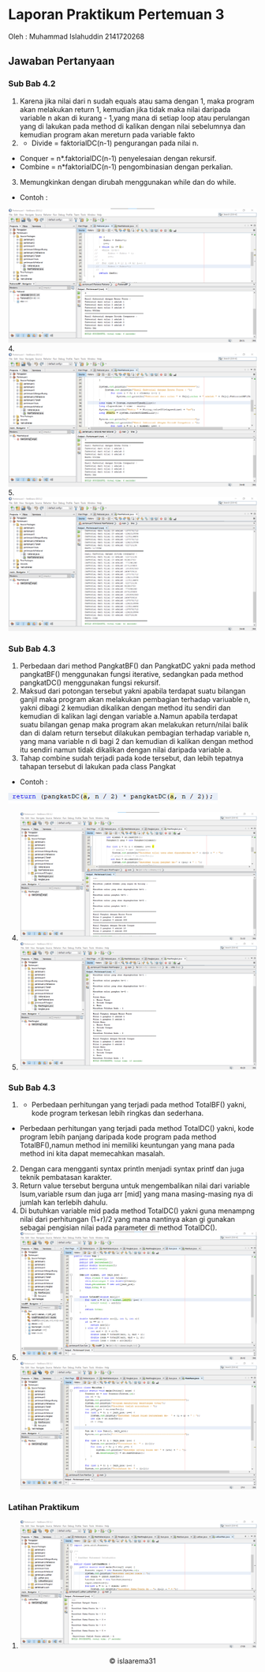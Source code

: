 # Laporan Praktikum Pertemuan 3
Oleh : Muhammad Islahuddin 2141720268

## Jawaban Pertanyaan

### Sub Bab 4.2
1. Karena jika nilai dari n sudah equals atau sama dengan 1, maka program akan 
melakukan return 1, kemudian jika tidak maka nilai daripada variable n akan di kurang -
1,yang mana di setiap loop atau perulangan yang di lakukan pada method di kalikan 
dengan nilai sebelumnya dan kemudian program akan mereturn pada variable fakto 
2.  - Divide = faktorialDC(n-1) pengurangan pada nilai n.
- Conquer = n*.faktorialDC(n-1) penyelesaian dengan rekursif. 
- Combine = n*faktorialDC(n-1) pengombinasian dengan perkalian.
3. Memungkinkan dengan dirubah menggunakan while dan do while.
- Contoh :
<img src = "whiledo.png">
4. <img src = "waktu.png">
5. <img src = "angka.png">

### Sub Bab 4.3
1. Perbedaan dari method PangkatBF() dan PangkatDC yakni pada method pangkatBF() menggunakan fungsi iterative, sedangkan pada method pangkatDC() menggunakan fungsi rekursif.
2. Maksud dari potongan tersebut yakni apabila terdapat suatu bilangan ganjil maka program akan melakukan pembagian terhadap variuable n, yakni dibagi 2 kemudian dikalikan dengan method itu sendiri dan kemudian di kalikan lagi dengan variable a.Namun apabila terdapat suatu bilangan genap maka program akan melakukan return/nilai balik dan di dalam return tersebut dilakukan pembagian terhadap variable n, yang mana variable n di bagi 2 dan kemudian di kalikan dengan method itu sendiri namun tidak dikalikan dengan nilai daripada variable a.
3. Tahap combine sudah terjadi pada kode tersebut, dan lebih tepatnya tahapan tersebut di lakukan pada class Pangkat
- Contoh :
<img src = "pangkat.png">

4. <img src = "modifikasi.png">

5. <img src = "menu.png">

### Sub Bab 4.3
1. - Perbedaan perhitungan yang terjadi pada method TotalBF() yakni, kode program terkesan lebih ringkas dan sederhana.
- Perbedaan perhitungan yang terjadi pada method TotalDC() yakni, kode program lebih panjang daripada kode program pada method TotalBF(),namun method ini memiliki keuntungan yang mana pada method ini kita dapat memecahkan masalah.
2. Dengan cara mengganti syntax println menjadi syntax printf dan juga teknik pembatasan karakter.
3. Return value tersebut berguna untuk mengembalikan nilai dari variable lsum,variable rsum dan juga arr [mid] yang mana masing-masing nya di jumlah kan terlebih dahulu.
4.  Di butuhkan variable mid pada method TotalDC() yakni guna menampng nilai dari perhitungan (1+r)/2 yang mana nantinya akan gi gunakan sebagai pengisian nilai pada parameter di method TotalDC().
5. <img src = "perusahaan.png">
   <img src = "perusahaanmain.png">

### Latihan Praktikum
1. <img src = "Latihan.png">

<center>&copy islaarema31</center>